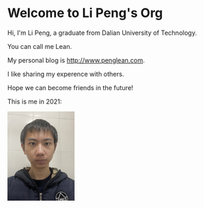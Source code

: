 # Welcome to Li Peng's Org

Hi, I'm Li Peng, a graduate from Dalian University of Technology.

You can call me Lean. 

My personal blog is http://www.penglean.com. 

I like sharing my experence with others.

Hope we can become friends in the future!

This is me in 2021:

<img src="https://github.com/gtb-2022-li-peng/.github/blob/main/profile/assets/me-now-2021.JPG" alt="me-now-2021" width="30%" />

